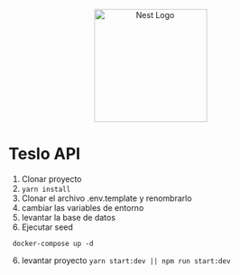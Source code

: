 <p align="center">
  <a href="http://nestjs.com/" target="blank"><img src="https://nestjs.com/img/logo-small.svg" width="200" alt="Nest Logo" /></a>
</p>

# Teslo API
1. Clonar proyecto 
2. ``` yarn install ```
3. Clonar el archivo .env.template y renombrarlo
4. cambiar las variables de entorno 
5. levantar la base de datos 
6. Ejecutar seed
```
 docker-compose up -d 
```
6. levantar proyecto ```yarn start:dev || npm run start:dev```